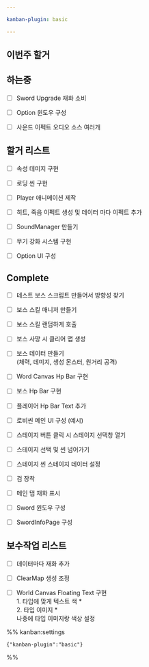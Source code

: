 ```yaml
---

kanban-plugin: basic

---
```


## 이번주 할거



## 하는중

- [ ] Sword Upgrade 재화 소비
- [ ] Option 윈도우 구성
- [ ] 사운드 이펙트 오디오 소스 여러개


## 할거 리스트

- [ ] 속성 데미지 구현
- [ ] 로딩 씬 구현
- [ ] Player 애니메이션 제작
- [ ] 히트, 죽음 이펙트 생성 및 데이터 마다 이펙트 추가
- [ ] SoundManager 만들기
- [ ] 무기 강화 시스템 구현
- [ ] Option UI 구성


## Complete

- [ ] 테스트 보스 스크립트 만들어서 방향성 찾기
- [ ] 보스 스킬 매니저 만들기
- [ ] 보스 스킬 랜덤하게 호출
- [ ] 보스 사망 시 클리어 맵 생성
- [ ] 보스 데이터 만들기<br>(체력, 데미지, 생성 몬스터, 원거리 공격)
- [ ] Word Canvas Hp Bar 구현
- [ ] 보스 Hp Bar 구현
- [ ] 플레이어 Hp Bar Text 추가
- [ ] 로비씬 메인 UI 구성 (예시)
- [ ] 스테이지 버튼 클릭 시 스테이지 선택창 열기
- [ ] 스테이지 선택 및 씬 넘어가기
- [ ] 스테이지 씬 스테이지 데이터 설정
- [ ] 검 장착
- [ ] 메인 탭 재화 표시
- [ ] Sword 윈도우 구성
- [ ] SwordInfoPage 구성


## 보수작업 리스트

- [ ] 데이터마다 재화 추가
- [ ] ClearMap 생성 조정
- [ ] World Canvas Floating Text 구현<br>1. 타입에 맞게 텍스트 색 *<br>2. 타입 이미지 *<br>나중에 타입 이미지랑 색상 설정




%% kanban:settings
```
{"kanban-plugin":"basic"}
```
%%